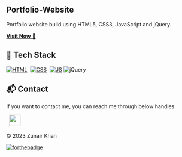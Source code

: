 ## Portfolio-Website
Portfolio website build using HTML5, CSS3, JavaScript and jQuery.

<a href="https://zeeshi-port-folio.netlify.app/" target="_blank">**Visit Now** 🚀</a>


## 📌 Tech Stack
[![HTML](https://img.shields.io/badge/html5%20-%23E34F26.svg?&style=for-the-badge&logo=html5&logoColor=white)](https://github.com/jigar-sable/Portfolio-Website/search?l=html)&nbsp;
[![CSS](https://img.shields.io/badge/css3%20-%231572B6.svg?&style=for-the-badge&logo=css3&logoColor=white)](https://github.com/jigar-sable/Portfolio-Website/search?l=css)&nbsp;
[![JS](https://img.shields.io/badge/javascript%20-%23323330.svg?&style=for-the-badge&logo=javascript&logoColor=%23F7DF1E)](https://github.com/jigar-sable/Portfolio-Website/search?l=javascript)
<img alt="jQuery" src="https://img.shields.io/badge/jquery-%230769AD.svg?style=for-the-badge&logo=jquery&logoColor=white"/>



<h2>📬 Contact</h2>


If you want to contact me, you can reach me through below handles.

&nbsp;&nbsp;<a href="https://www.linkedin.com/in/zunair-khan-full-stack-software-developer-a45808289/"><img src="https://www.felberpr.com/wp-content/uploads/linkedin-logo.png" width="30"></img></a>

© 2023 Zunair Khan


[![forthebadge](https://forthebadge.com/images/badges/built-with-love.svg)](https://forthebadge.com)
